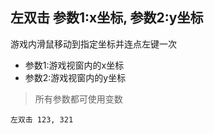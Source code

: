 ## 左双击 参数1:x坐标, 参数2:y坐标
游戏内滑鼠移动到指定坐标并连点左键一次


- 参数1:游戏视窗内的x坐标
- 参数2:游戏视窗内的y坐标


> 所有参数都可使用变数

```
左双击 123, 321

```